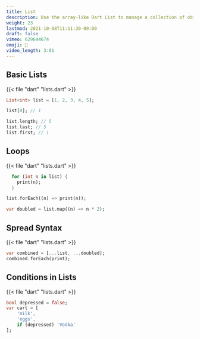 ```yaml
---
title: List
description: Use the array-like Dart List to manage a collection of objects
weight: 23
lastmod: 2021-10-08T11:11:30-09:00
draft: false
vimeo: 629644674
emoji: 🍇
video_length: 3:01
---
```


## Basic Lists

{{< file "dart" "lists.dart" >}}

```dart
List<int> list = [1, 2, 3, 4, 5];

list[0]; // 1

list.length; // 5
list.last; // 5
list.first; // 1
```

## Loops

{{< file "dart" "lists.dart" >}}

```dart
  for (int n in list) {
    print(n);
  }

list.forEach((n) => print(n));

var doubled = list.map((n) => n * 2);
```

## Spread Syntax

{{< file "dart" "lists.dart" >}}

```dart
var combined = [...list, ...doubled];
combined.forEach(print);
```

## Conditions in Lists

{{< file "dart" "lists.dart" >}}

```dart
bool depressed = false;
var cart = [
    'milk',
    'eggs',
    if (depressed) 'Vodka'
];
```
